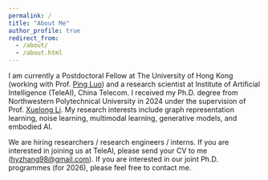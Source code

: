 ```yaml
---
permalink: /
title: "About Me"
author_profile: true
redirect_from: 
  - /about/
  - /about.html
---
```


I am currently a Postdoctoral Fellow at The University of Hong Kong (working with Prof. [Ping Luo](https://scholar.google.com/citations?user=aXdjxb4AAAAJ)) and a research scientist at Institute of Artificial Intelligence (TeleAI), China Telecom. I received my Ph.D. degree from Northwestern Polytechnical University in 2024 under the supervision of Prof. [Xuelong Li](https://scholar.google.com/citations?user=ahUibskAAAAJ). My research interests include graph representation learning, noise learning, multimodal learning, generative models, and embodied AI. 

We are hiring researchers / research engineers / interns. If you are interested in joining us at TeleAI, please send your CV to me (hyzhang98@gmail.com). If you are interested in our joint Ph.D. programmes (for 2026), please feel free to contact me.  
